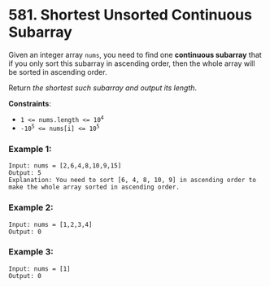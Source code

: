 # 581. Shortest Unsorted Continuous Subarray

Given an integer array `nums`, you need to find one **continuous subarray** that if you only sort this subarray in ascending order, then the whole array will be sorted in ascending order.

Return *the shortest such subarray and output its length*.

**Constraints**:
- <code>1 <= nums.length <= 10<sup>4</sup></code>
- <code>-10<sup>5</sup> <= nums[i] <= 10<sup>5</sup></code>

### Example 1:
```
Input: nums = [2,6,4,8,10,9,15]
Output: 5
Explanation: You need to sort [6, 4, 8, 10, 9] in ascending order to make the whole array sorted in ascending order.
```

### Example 2:
```
Input: nums = [1,2,3,4]
Output: 0
```

### Example 3:
```
Input: nums = [1]
Output: 0
```

